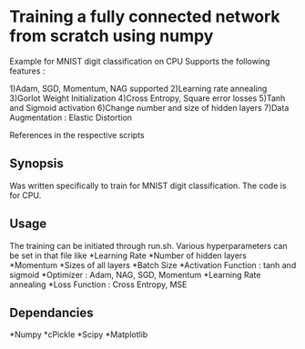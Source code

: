# Training a fully connected network from scratch using numpy

Example for MNIST digit classification on CPU
Supports the following features :

1)Adam, SGD, Momentum, NAG supported
2)Learning rate annealing
3)Gorlot Weight Initialization
4)Cross Entropy, Square error losses
5)Tanh and Sigmoid activation
6)Change number and size of hidden layers
7)Data Augmentation : Elastic Distortion


References in the respective scripts
## Synopsis

Was written specifically to train for MNIST digit classification. The code is for CPU. 

## Usage

The training can be initiated through run.sh. Various hyperparameters can be set in that file like
*Learning Rate
*Number of hidden layers
*Momentum
*Sizes of all layers
*Batch Size
*Activation Function : tanh and sigmoid
*Optimizer : Adam, NAG, SGD, Momentum
*Learning Rate annealing 
*Loss Function : Cross Entropy, MSE

## Dependancies 

*Numpy
*cPickle
*Scipy
*Matplotlib



